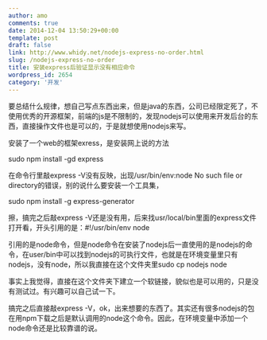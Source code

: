 ```yaml
---
author: amo
comments: true
date: 2014-12-04 13:50:29+00:00
template: post
draft: false
link: http://www.whidy.net/nodejs-express-no-order.html
slug: /nodejs-express-no-order
title: 安装express后验证显示没有相应命令
wordpress_id: 2654
category: '开发'
---
```


要总结什么规律，想自己写点东西出来，但是java的东西，公司已经限定死了，不使用优秀的开源框架，前端的js是不限制的，发现nodejs可以使用来开发后台的东西，直接操作文件也是可以的，于是就想使用nodejs来写。

安装了一个web的框架exress，是安装网上说的方法

sudo npm install -gd express

在命令行里敲express -V没有反映，出现/usr/bin/env:node No such file or directory的错误，别的说什么要安装一个工具集，

sudo npm install -g express-generator

擦，搞完之后敲express -V还是没有用，后来找usr/local/bin里面的express文件打开看，开头引用的是：#!/usr/bin/env node

引用的是node命令，但是node命令在安装了nodejs后一直使用的是nodejs的命令，在user/bin中可以找到nodejs的可执行文件，也就是在环境变量里只有nodejs，没有node，所以我直接在这个文件夹里sudo cp nodejs node

事实上我觉得，直接在这个文件夹下建立一个软链接，貌似也是可以用的，只是没有测试过。有兴趣可以自己试一下。

搞完之后直接敲express -V，ok，出来想要的东西了。其实还有很多nodejs的包在用npm下载之后是默认调用的node这个命令。因此，在环境变量中添加一个node命令还是比较靠谱的说。
